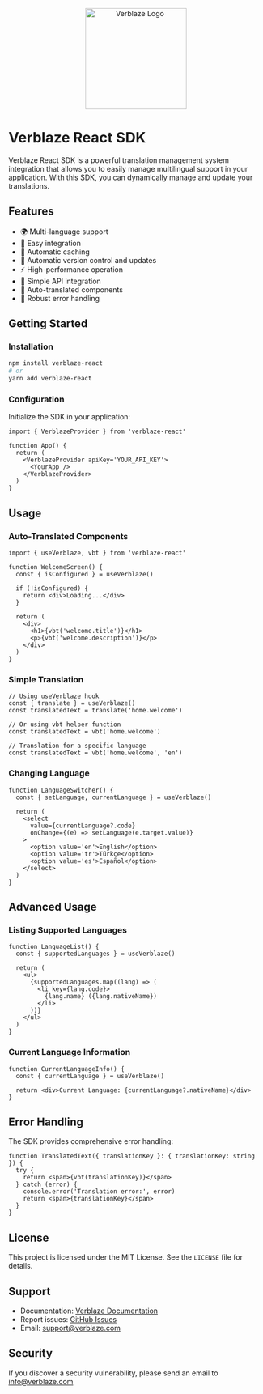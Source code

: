 <p align="center">
  <a href="https://www.verblaze.com/">
    <img src="https://www.verblaze.com/logo.svg" alt="Verblaze Logo" width="200"/>
  </a>
</p>

# Verblaze React SDK

Verblaze React SDK is a powerful translation management system integration that allows you to easily manage multilingual support in your application. With this SDK, you can dynamically manage and update your translations.

## Features

- 🌍 Multi-language support
- 🚀 Easy integration
- 💾 Automatic caching
- 🔄 Automatic version control and updates
- ⚡️ High-performance operation
- 🔌 Simple API integration
- 🎯 Auto-translated components
- 🔄 Robust error handling

## Getting Started

### Installation

```bash
npm install verblaze-react
# or
yarn add verblaze-react
```

### Configuration

Initialize the SDK in your application:

```tsx
import { VerblazeProvider } from 'verblaze-react'

function App() {
  return (
    <VerblazeProvider apiKey='YOUR_API_KEY'>
      <YourApp />
    </VerblazeProvider>
  )
}
```

## Usage

### Auto-Translated Components

```tsx
import { useVerblaze, vbt } from 'verblaze-react'

function WelcomeScreen() {
  const { isConfigured } = useVerblaze()

  if (!isConfigured) {
    return <div>Loading...</div>
  }

  return (
    <div>
      <h1>{vbt('welcome.title')}</h1>
      <p>{vbt('welcome.description')}</p>
    </div>
  )
}
```

### Simple Translation

```tsx
// Using useVerblaze hook
const { translate } = useVerblaze()
const translatedText = translate('home.welcome')

// Or using vbt helper function
const translatedText = vbt('home.welcome')

// Translation for a specific language
const translatedText = vbt('home.welcome', 'en')
```

### Changing Language

```tsx
function LanguageSwitcher() {
  const { setLanguage, currentLanguage } = useVerblaze()

  return (
    <select
      value={currentLanguage?.code}
      onChange={(e) => setLanguage(e.target.value)}
    >
      <option value='en'>English</option>
      <option value='tr'>Türkçe</option>
      <option value='es'>Español</option>
    </select>
  )
}
```

## Advanced Usage

### Listing Supported Languages

```tsx
function LanguageList() {
  const { supportedLanguages } = useVerblaze()

  return (
    <ul>
      {supportedLanguages.map((lang) => (
        <li key={lang.code}>
          {lang.name} ({lang.nativeName})
        </li>
      ))}
    </ul>
  )
}
```

### Current Language Information

```tsx
function CurrentLanguageInfo() {
  const { currentLanguage } = useVerblaze()

  return <div>Current Language: {currentLanguage?.nativeName}</div>
}
```

## Error Handling

The SDK provides comprehensive error handling:

```tsx
function TranslatedText({ translationKey }: { translationKey: string }) {
  try {
    return <span>{vbt(translationKey)}</span>
  } catch (error) {
    console.error('Translation error:', error)
    return <span>{translationKey}</span>
  }
}
```

## License

This project is licensed under the MIT License. See the `LICENSE` file for details.

## Support

- Documentation: [Verblaze Documentation](https://verblaze.com/docs)
- Report issues: [GitHub Issues](https://github.com/verblaze/react-sdk/issues)
- Email: support@verblaze.com

## Security

If you discover a security vulnerability, please send an email to info@verblaze.com
